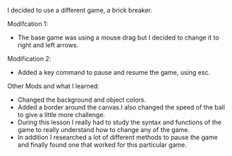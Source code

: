 I decided to use a different game, a brick breaker.

Modifcation 1:
 - The base game was using a mouse drag but I decided to change it to right and left arrows.
    
Modification 2: 
 - Added a key command to pause and resume the game, using esc.

Other Mods and what I learned: 
 - Changed the background and object colors.
 - Added a border around the canvas.I also changed the speed of the ball to give a little more challenge.
 - During this lesson I really had to study the syntax and functions of the game to really understand how to change any of the game.
 - In addition I researched a lot of different methods to pause the game and finally found one that worked for this particular game.
